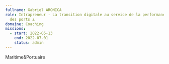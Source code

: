 ```yaml
---
fullname: Gabriel ARONICA
role: Intrapreneur - La transition digitale au service de la performance écologique
  des ports ⚓
domaine: Coaching
missions:
  - start: 2022-05-13
    end: 2022-07-01
    status: admin
---
```

Maritime&Portuaire